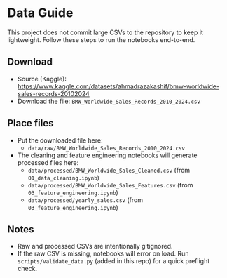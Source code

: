 # Data Guide

This project does not commit large CSVs to the repository to keep it lightweight. Follow these steps to run the notebooks end-to-end.

## Download
- Source (Kaggle): https://www.kaggle.com/datasets/ahmadrazakashif/bmw-worldwide-sales-records-20102024
- Download the file: `BMW_Worldwide_Sales_Records_2010_2024.csv`

## Place files
- Put the downloaded file here:
  - `data/raw/BMW_Worldwide_Sales_Records_2010_2024.csv`
- The cleaning and feature engineering notebooks will generate processed files here:
  - `data/processed/BMW_Worldwide_Sales_Cleaned.csv` (from `01_data_cleaning.ipynb`)
  - `data/processed/BMW_Worldwide_Sales_Features.csv` (from `03_feature_engineering.ipynb`)
  - `data/processed/yearly_sales.csv` (from `03_feature_engineering.ipynb`)

## Notes
- Raw and processed CSVs are intentionally gitignored.
- If the raw CSV is missing, notebooks will error on load. Run `scripts/validate_data.py` (added in this repo) for a quick preflight check.
